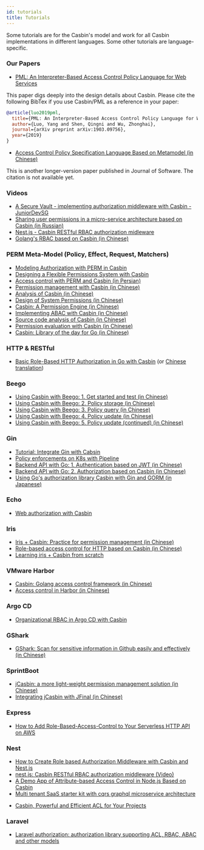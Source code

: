 ```yaml
---
id: tutorials
title: Tutorials
---
```


Some tutorials are for the Casbin's model and work for all Casbin implementations in different languages. Some other tutorials are language-specific.

### Our Papers

- [PML: An Interpreter-Based Access Control Policy Language for Web Services](https://arxiv.org/abs/1903.09756)

This paper digs deeply into the design details about Casbin. Please cite the following BibTex if you use Casbin/PML as a reference in your paper:

```bibtex
@article{luo2019pml,
  title={PML: An Interpreter-Based Access Control Policy Language for Web Services},
  author={Luo, Yang and Shen, Qingni and Wu, Zhonghai},
  journal={arXiv preprint arXiv:1903.09756},
  year={2019}
}
```

- [Access Control Policy Specification Language Based on Metamodel (in Chinese)](http://www.jos.org.cn/1000-9825/5624.htm)

This is another longer-version paper published in Journal of Software. The citation is not available yet.

### Videos

- [A Secure Vault - implementing authorization middleware with Casbin - JuniorDevSG](https://www.youtube.com/watch?v=OTT84oplR9o)
- [Sharing user permissions in a micro-service architecture based on Casbin (in Russian)](https://www.youtube.com/watch?v=Z5dUxH4PqYM)
- [Nest.js - Casbin RESTful RBAC authorization midleware](https://www.youtube.com/watch?v=mWlPNrCgVdE)
- [Golang's RBAC based on Casbin (in Chinese)](https://www.bilibili.com/video/BV1Kf4y1U7iJ)

### PERM Meta-Model (Policy, Effect, Request, Matchers)

- [Modeling Authorization with PERM in Casbin](https://vicarie.in/posts/generalized-authz.html)
- [Designing a Flexible Permissions System with Casbin](https://medium.com/silo-blog/designing-a-flexible-permissions-system-with-casbin-f5d97fef17b8)
- [Access control with PERM and Casbin (in Persian)](https://vrgl.ir/npwoy)
- [Permission management with Casbin (in Chinese)](http://www.cnblogs.com/wang_yb/archive/2018/11/20/9987397.html)
- [Analysis of Casbin (in Chinese)](https://www.cnblogs.com/xiaohunshi/p/10372881.html)
- [Design of System Permissions (in Chinese)](https://github.com/xizhibei/blog/issues/101)
- [Casbin: A Permission Engine (in Chinese)](https://github.com/xizhibei/blog/issues/102)
- [Implementing ABAC with Casbin (in Chinese)](https://www.cnblogs.com/studyzy/p/11380736.html)
- [Source code analysis of Casbin (in Chinese)](https://www.cnblogs.com/yjf512/p/12200206.html)
- [Permission evaluation with Casbin (in Chinese)](https://cloud.tencent.com/developer/article/1534674)
- [Casbin: Library of the day for Go (in Chinese)](https://juejin.im/post/5ee6c93ce51d45787d3484a1)

<!--DOCUSAURUS_CODE_TABS-->

<!--Go-->

### HTTP & RESTful

- [Basic Role-Based HTTP Authorization in Go with Casbin](https://zupzup.org/casbin-http-role-auth) (or [Chinese translation](https://studygolang.com/articles/12323))

### Beego

- [Using Casbin with Beego: 1. Get started and test (in Chinese)](https://blog.csdn.net/hotqin888/article/details/78460385)
- [Using Casbin with Beego: 2. Policy storage (in Chinese)](https://blog.csdn.net/hotqin888/article/details/78571240)
- [Using Casbin with Beego: 3. Policy query (in Chinese)](https://blog.csdn.net/hotqin888/article/details/78992250)
- [Using Casbin with Beego: 4. Policy update (in Chinese)](https://blog.csdn.net/hotqin888/article/details/80032538)
- [Using Casbin with Beego: 5. Policy update (continued) (in Chinese)](https://blog.csdn.net/hotqin888/article/details/80092285)

### Gin

- [Tutorial: Integrate Gin with Cabsin](https://dev.to/maxwellhertz/tutorial-integrate-gin-with-cabsin-56m0)
- [Policy enforcements on K8s with Pipeline](https://banzaicloud.com/blog/policy-enforcement-k8s/)
- [Backend API with Go: 1. Authentication based on JWT (in Chinese)](https://studygolang.com/topics/6998)
- [Backend API with Go: 2. Authorization based on Casbin (in Chinese)](https://studygolang.com/topics/6999)
- [Using Go's authorization library Casbin with Gin and GORM (in Japanese)](https://www.zaneli.com/blog/20181203)

### Echo

- [Web authorization with Casbin](http://klotzandrew.com/blog/authorization-with-casbin)

### Iris

- [Iris + Casbin: Practice for permission management (in Chinese)](https://zxc0328.github.io/2018/05/14/casbin-iris/)
- [Role-based access control for HTTP based on Casbin (in Chinese)](https://studyiris.com/example/exper/casbin.html)
- [Learning iris + Casbin from scratch](https://learnku.com/articles/41416)

### VMware Harbor

- [Casbin: Golang access control framework (in Chinese)](http://www.growingdev.com/articles/2020/01/12/1578838858526.html)
- [Access control in Harbor (in Chinese)](http://www.growingdev.com/articles/2020/01/10/1578670203670.html)

### Argo CD

- [Organizational RBAC in Argo CD with Casbin](https://argoproj.github.io/argo-cd/operator-manual/rbac/)

### GShark

- [GShark: Scan for sensitive information in Github easily and effectively (in Chinese)](https://mp.weixin.qq.com/s?__biz=MzI3MjA3MTY3Mw==&mid=2247483770&idx=1&sn=9f02c2803e1c946e8c23b16ff3eba757&chksm=eb396fecdc4ee6fa2f378e846f354f45acf6e6f540cfd54190e9353df47c7707e3a2aadf714f&token=115330850&lang=zh_CN#rd)

<!--Java-->

### SprintBoot

- [jCasbin: a more light-weight permission management solution (in Chinese)](https://blog.csdn.net/waynelee0809/article/details/85702551)
- [Integrating jCasbin with JFinal (in Chinese)](http://www.jfinal.com/share/842)

<!--Node.js-->

### Express

- [How to Add Role-Based-Access-Control to Your Serverless HTTP API on AWS](https://dev.to/matttyler/how-to-add-role-based-access-control-to-your-serverless-http-api-on-aws-17bk)

### Nest

- [How to Create Role based Authorization Middleware with Casbin and Nest.js](https://dev.to/dwipr/how-to-create-role-based-authorization-middleware-with-casbin-and-nest-js-52gm)
- [nest.js: Casbin RESTful RBAC authorization middleware (Video)](https://www.youtube.com/watch?v=mWlPNrCgVdE)
- [A Demo App of Attribute-based Access Control in Node.js Based on Casbin](https://github.com/Jarvie8176/casbin-example)
- [Multi tenant SaaS starter kit with cqrs graphql microservice architecture](https://github.com/juicycleff/ultimate-backend)

<!--PHP-->

- [Casbin, Powerful and Efficient ACL for Your Projects](http://phpmagazine.net/2018/11/casbin-powerful-and-efficient-acl-for-your-projects.html)

### Laravel

- [Laravel authorization: authorization library supporting ACL, RBAC, ABAC and other models](https://developpaper.com/laravel-authorization-authorization-library-supporting-acl-rbac-abac-and-other-models/)

<!--Python-->

<!--END_DOCUSAURUS_CODE_TABS-->


